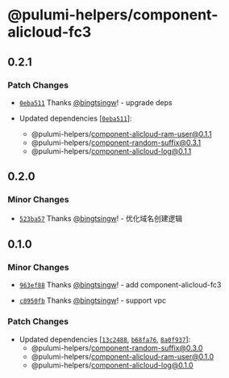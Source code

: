 # @pulumi-helpers/component-alicloud-fc3

## 0.2.1

### Patch Changes

- [`0eba511`](https://github.com/bingtsingw/pulumi-helpers/commit/0eba51101360518f9527286e48aa99d26c92d165) Thanks [@bingtsingw](https://github.com/bingtsingw)! - upgrade deps

- Updated dependencies [[`0eba511`](https://github.com/bingtsingw/pulumi-helpers/commit/0eba51101360518f9527286e48aa99d26c92d165)]:
  - @pulumi-helpers/component-alicloud-ram-user@0.1.1
  - @pulumi-helpers/component-random-suffix@0.3.1
  - @pulumi-helpers/component-alicloud-log@0.1.1

## 0.2.0

### Minor Changes

- [`523ba57`](https://github.com/bingtsingw/pulumi-helpers/commit/523ba5780506d6fefb5a3f09c2be55c2988efc5c) Thanks [@bingtsingw](https://github.com/bingtsingw)! - 优化域名创建逻辑

## 0.1.0

### Minor Changes

- [`963ef88`](https://github.com/bingtsingw/pulumi-helpers/commit/963ef88a85bb83dc59a73108e72a33230e40993f) Thanks [@bingtsingw](https://github.com/bingtsingw)! - add component-alicloud-fc3

- [`c8950fb`](https://github.com/bingtsingw/pulumi-helpers/commit/c8950fbcc16614f56cc7d2af207538366635074d) Thanks [@bingtsingw](https://github.com/bingtsingw)! - support vpc

### Patch Changes

- Updated dependencies [[`13c2488`](https://github.com/bingtsingw/pulumi-helpers/commit/13c2488be9858aed5039ee9ecc12c9d9270bfbf5), [`b68fa76`](https://github.com/bingtsingw/pulumi-helpers/commit/b68fa7685e93fb82955f52e7545def1327bfa6e0), [`8a0f937`](https://github.com/bingtsingw/pulumi-helpers/commit/8a0f937b466a44e7adb55db808d9237d6110ec25)]:
  - @pulumi-helpers/component-random-suffix@0.3.0
  - @pulumi-helpers/component-alicloud-ram-user@0.1.0
  - @pulumi-helpers/component-alicloud-log@0.1.0
